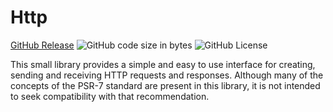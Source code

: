 # Http

[GitHub Release](https://img.shields.io/github/v/release/alexsandrov16/http?include_prereleases&style=flat-square)
![GitHub code size in bytes](https://img.shields.io/github/languages/code-size/alexsandrov16/http?style=flat-square)
![GitHub License](https://img.shields.io/github/license/alexsandrov16/http?style=flat-square)

This small library provides a simple and easy to use interface for creating, sending and receiving HTTP requests and responses. Although many of the concepts of the PSR-7 standard are present in this library, it is not intended to seek compatibility with that recommendation.
